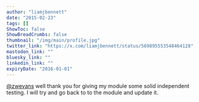```yaml
---
author: "liamjbennett"
date: "2015-02-23"
tags: []
ShowToc: false
ShowBreadCrumbs: false
thumbnail: "/img/main/profile.jpg"
twitter_link: "https://x.com/liamjbennett/status/569895553548464128"
mastodon_link: ""
bluesky_link: ""
linkedin_link: ""
expiryDate: "2016-01-01"
---
```


[@zwevans](https://x.com/zwevans) well thank you for giving my module some solid independent testing. I will try and go back to to the module and update it.

